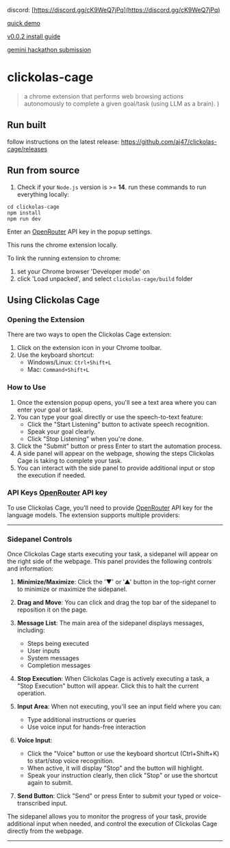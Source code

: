 discord: [https://discord.gg/cK9WeQ7jPq](https://discord.gg/cK9WeQ7jPq)

[quick demo](https://youtu.be/JKBv1uUnrSk)

[v0.0.2 install guide](https://www.youtube.com/watch?v=bL6tV_LojOk)

[gemini hackathon submission](https://www.youtube.com/watch?v=HVevc5XnKJU)


# clickolas-cage

> a chrome extension that performs web browsing actions autonomously to complete a given goal/task (using LLM as a brain).
)

## Run built
follow instructions on the latest release:
https://github.com/aj47/clickolas-cage/releases

## Run from source

1. Check if your `Node.js` version is >= **14**.
run these commands to run everything locally:
```shell
cd clickolas-cage
npm install
npm run dev
```

Enter an [OpenRouter](https://openrouter.ai/) API key in the popup settings.

This runs the chrome extension locally.

To link the running extension to chrome:
1. set your Chrome browser 'Developer mode' on
2. click 'Load unpacked', and select `clickolas-cage/build` folder


## Using Clickolas Cage


### Opening the Extension

There are two ways to open the Clickolas Cage extension:

1. Click on the extension icon in your Chrome toolbar.
2. Use the keyboard shortcut: 
   - Windows/Linux: `Ctrl+Shift+L`
   - Mac: `Command+Shift+L`

### How to Use

1. Once the extension popup opens, you'll see a text area where you can enter your goal or task.
2. You can type your goal directly or use the speech-to-text feature:
   - Click the "Start Listening" button to activate speech recognition.
   - Speak your goal clearly.
   - Click "Stop Listening" when you're done.
3. Click the "Submit" button or press Enter to start the automation process.
4. A side panel will appear on the webpage, showing the steps Clickolas Cage is taking to complete your task.
5. You can interact with the side panel to provide additional input or stop the execution if needed.

### API Keys [OpenRouter](https://openrouter.ai/) API key

To use Clickolas Cage, you'll need to provide [OpenRouter](https://openrouter.ai/) API key for the language models. The extension supports multiple providers:

---

### Sidepanel Controls

Once Clickolas Cage starts executing your task, a sidepanel will appear on the right side of the webpage. This panel provides the following controls and information:

1. **Minimize/Maximize**: Click the '▼' or '▲' button in the top-right corner to minimize or maximize the sidepanel.

2. **Drag and Move**: You can click and drag the top bar of the sidepanel to reposition it on the page.

3. **Message List**: The main area of the sidepanel displays messages, including:
   - Steps being executed
   - User inputs
   - System messages
   - Completion messages

4. **Stop Execution**: When Clickolas Cage is actively executing a task, a "Stop Execution" button will appear. Click this to halt the current operation.

5. **Input Area**: When not executing, you'll see an input field where you can:
   - Type additional instructions or queries
   - Use voice input for hands-free interaction

6. **Voice Input**: 
   - Click the "Voice" button or use the keyboard shortcut (Ctrl+Shift+K) to start/stop voice recognition.
   - When active, it will display "Stop" and the button will highlight.
   - Speak your instruction clearly, then click "Stop" or use the shortcut again to submit.

7. **Send Button**: Click "Send" or press Enter to submit your typed or voice-transcribed input.

The sidepanel allows you to monitor the progress of your task, provide additional input when needed, and control the execution of Clickolas Cage directly from the webpage.

---

